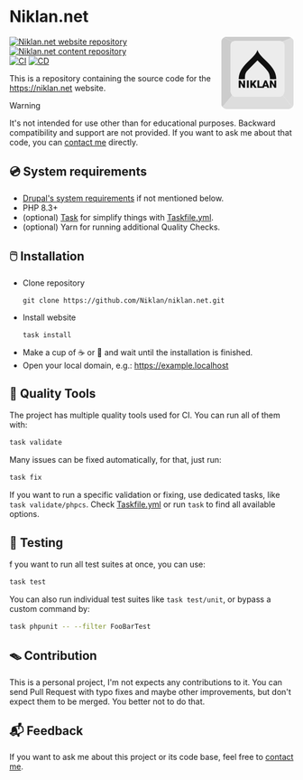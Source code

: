 # Niklan.net

<img src="./app/themes/laszlo/logo.svg" alt="Niklan.net" width="128" align="right">

[![Niklan.net website repository](https://img.shields.io/badge/website-blue?style=flat&logo=github&label=niklan.net)](https://github.com/Niklan/niklan.net)
[![Niklan.net content repository](https://img.shields.io/badge/content-f4f2ef?style=flat&logo=github&label=niklan.net)](https://github.com/Niklan/niklan.net-content)\
[![CI](https://github.com/Niklan/niklan.net/actions/workflows/ci.yml/badge.svg)](https://github.com/Niklan/niklan.net/actions/workflows/ci.yml)
[![CD](https://github.com/Niklan/niklan.net/actions/workflows/cd.yml/badge.svg)](https://github.com/Niklan/niklan.net/actions/workflows/cd.yml)

This is a repository containing the source code for the <https://niklan.net>
website.

> [!WARNING]
> It's not intended for use other than for educational purposes. Backward
> compatibility and support are not provided. If you want to ask me about that
> code, you can [contact me][contact-form] directly.

## 💿 System requirements

- [Drupal's system requirements][drupal-system-requirements] if not mentioned 
  below.
- PHP 8.3+
- (optional) [Task] for simplify things with [Taskfile.yml].
- (optional) Yarn for running additional Quality Checks.

## 🖱️ Installation

- Clone repository
  ```shell
  git clone https://github.com/Niklan/niklan.net.git
  ```
- Install website
  ```shell
  task install
  ```
- Make a cup of ☕ or 🍵 and wait until the installation is finished.
- Open your local domain, e.g.: https://example.localhost

## 🧬 Quality Tools

The project has multiple quality tools used for CI. You can run all of them 
with:

```bash
task validate
```

Many issues can be fixed automatically, for that, just run:

```bash
task fix
```

If you want to run a specific validation or fixing, use dedicated tasks, like
`task validate/phpcs`. Check [Taskfile.yml] or run `task` to find all available
options.

## 🧪 Testing

f you want to run all test suites at once, you can use:

```bash
task test
```

You can also run individual test suites like `task test/unit`, or bypass a
custom command by:

```bash
task phpunit -- --filter FooBarTest
```

## 🪤 Contribution

This is a personal project, I'm not expects any contributions to it. You can
send Pull Request with typo fixes and maybe other improvements, but don't expect
them to be merged. You better not to do that.

## 📬 Feedback

If you want to ask me about this project or its code base, feel free to
[contact me][contact-form].

[Task]: https://taskfile.dev/
[Taskfile.yml]: ./Taskfile.yml
[Yarn]: https://yarnpkg.com/
[drupal-system-requirements]: https://www.drupal.org/docs/system-requirements
[contact-form]: https://niklan.net/contact
